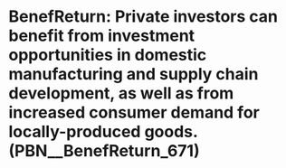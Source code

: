 # BenefReturn: __Private investors can benefit from investment opportunities in domestic manufacturing and supply chain development, as well as from increased consumer demand for locally-produced goods.__ (PBN__BenefReturn_671)

